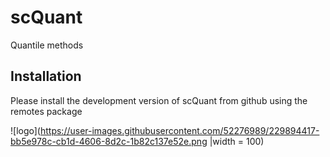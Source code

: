 # scQuant
Quantile methods


## Installation
Please install the development version of scQuant from github using the remotes package 

![logo](https://user-images.githubusercontent.com/52276989/229894417-bb5e978c-cb1d-4606-8d2c-1b82c137e52e.png |width = 100)
